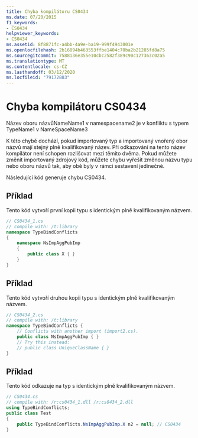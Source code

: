 ```yaml
---
title: Chyba kompilátoru CS0434
ms.date: 07/20/2015
f1_keywords:
- CS0434
helpviewer_keywords:
- CS0434
ms.assetid: 8f8871fc-a4bb-4a9e-ba19-999f4943001e
ms.openlocfilehash: 2b16894b463553ffbe1404c70ba2b21285fd8a75
ms.sourcegitcommit: 7588136e355e10cbc2582f389c90c127363c02a5
ms.translationtype: MT
ms.contentlocale: cs-CZ
ms.lasthandoff: 03/12/2020
ms.locfileid: "79172883"
---
```

# <a name="compiler-error-cs0434"></a>Chyba kompilátoru CS0434
Název oboru názvůNameName1 v namespacename2 je v konfliktu s typem TypeName1 v NameSpaceName3  
  
 K této chybě dochází, pokud importovaný typ a importovaný vnořený obor názvů mají stejný plně kvalifikovaný název. Při odkazování na tento název kompilátor není schopen rozlišovat mezi těmito dvěma. Pokud můžete změnit importovaný zdrojový kód, můžete chybu vyřešit změnou názvu typu nebo oboru názvů tak, aby obě byly v rámci sestavení jedinečné.  
  
 Následující kód generuje chybu CS0434.  
  
## <a name="example"></a>Příklad  
 Tento kód vytvoří první kopii typu s identickým plně kvalifikovaným názvem.  
  
```csharp  
// CS0434_1.cs  
// compile with: /t:library  
namespace TypeBindConflicts
{  
    namespace NsImpAggPubImp
    {  
        public class X { }  
    }  
}  
```  
  
## <a name="example"></a>Příklad  
 Tento kód vytvoří druhou kopii typu s identickým plně kvalifikovaným názvem.  
  
```csharp  
// CS0434_2.cs  
// compile with: /t:library  
namespace TypeBindConflicts {  
    // Conflicts with another import (import2.cs).  
    public class NsImpAggPubImp { }  
    // Try this instead:  
    // public class UniqueClassName { }  
}  
```  
  
## <a name="example"></a>Příklad  
 Tento kód odkazuje na typ s identickým plně kvalifikovaným názvem.  
  
```csharp  
// CS0434.cs  
// compile with: /r:cs0434_1.dll /r:cs0434_2.dll  
using TypeBindConflicts;  
public class Test
{  
    public TypeBindConflicts.NsImpAggPubImp.X n2 = null; // CS0434  
}  
```
